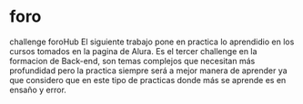 # foro
challenge foroHub
El siguiente trabajo pone en practica lo aprendidio en los cursos tomados en la pagina de Alura.
Es el tercer challenge en la formacion de Back-end, son temas complejos que necesitan más profundidad pero la practica siempre será a mejor manera de aprender ya que considero que en este tipo de practicas donde más se aprende es en ensaño y error.
